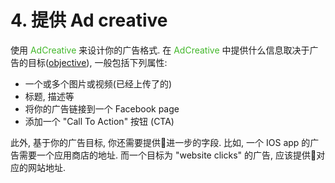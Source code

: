 # 4. 提供 Ad creative
使用 <font color=#42b72a>AdCreative</font> 来设计你的广告格式. 在 <font color=#42b72a>AdCreative</font> 中提供什么信息取决于广告的目标([objective](1)), 一般包括下列属性:

- 一个或多个图片或视频(已经上传了的)
- 标题, 描述等
- 将你的广告链接到一个 Facebook page
- 添加一个 "Call To Action" 按钮 (CTA)

此外, 基于你的广告目标, 你还需要提供进一步的字段. 比如, 一个 IOS app 的广告需要一个应用商店的地址. 而一个目标为 "website clicks" 的广告, 应该提供对应的网站地址.





